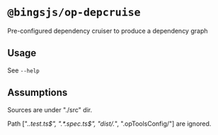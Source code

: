 # `@bingsjs/op-depcruise`

Pre-configured dependency cruiser to produce a dependency graph

## Usage

See `--help`

## Assumptions

Sources are under "./src" dir. 

Path [".*.test.ts$", ".*.spec.ts$", "dist/.*", ".opToolsConfig/"] are ignored.

